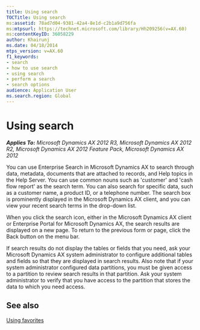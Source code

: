 ```yaml
---
title: Using search
TOCTitle: Using search
ms:assetid: 78ad7d04-9381-42a4-8e1d-c2b1a9d756fa
ms:mtpsurl: https://technet.microsoft.com/library/Hh209256(v=AX.60)
ms:contentKeyID: 36058229
author: Khairunj
ms.date: 04/18/2014
mtps_version: v=AX.60
f1_keywords:
- search
- how to use search
- using search
- perform a search
- search options
audience: Application User
ms.search.region: Global
---
```


# Using search 


_**Applies To:** Microsoft Dynamics AX 2012 R3, Microsoft Dynamics AX 2012 R2, Microsoft Dynamics AX 2012 Feature Pack, Microsoft Dynamics AX 2012_

You can use Enterprise Search in Microsoft Dynamics AX to search through data, metadata, documents that are attached to records, and Help topics in the Help Server. You can use common nouns such as 'customer' and 'cash flow report' as the search term. You can also search for specific data, such as a customer name, a product ID, or a telephone number. The search box is prominently displayed in the Microsoft Dynamics AX client, and you can view your recent search terms in the drop-down list.

When you click the search icon, either in the Microsoft Dynamics AX client or Enterprise Portal for Microsoft Dynamics AX, the search results are displayed on a new page. To return to the previous form or page, click the Back button on the menu bar.

If search results do not display the tables or fields that you need, ask your Microsoft Dynamics AX system administrator to configure additional tables and fields so that they are displayed in search results. Also note that if your system administrator configured data partitions, you must be given access to a partition to review search results in that partition. Ask your system administrator to verify that you have access to the partition that stores the data to which you need access.

## See also

[Using favorites](using-favorites.md)

  


